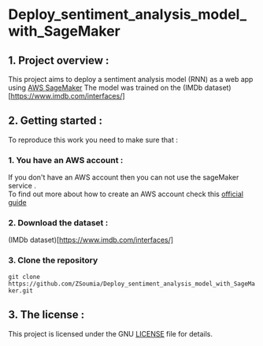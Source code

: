 # Deploy_sentiment_analysis_model_with_SageMaker
## 1. Project overview :
This project aims to deploy a sentiment analysis model (RNN) as a web app using [AWS SageMaker](https://aws.amazon.com/fr/sagemaker/)
The model was trained on the (IMDb dataset)[https://www.imdb.com/interfaces/]

## 2. Getting started : 
To reproduce this work you need to make sure that : 
### 1. You have an AWS account : 
If you don't have an AWS account then you can not use the sageMaker service . <br>
To find out more about how to create an AWS account check this [official guide](https://aws.amazon.com/premiumsupport/knowledge-center/create-and-activate-aws-account/?nc1=h_ls)

### 2. Download the dataset : 

(IMDb dataset)[https://www.imdb.com/interfaces/]

### 3. Clone the repository 
``
git clone https://github.com/ZSoumia/Deploy_sentiment_analysis_model_with_SageMaker.git
``

## 3. The license : 
This project is licensed under the GNU [LICENSE](https://github.com/ZSoumia/Deploy_sentiment_analysis_model_with_SageMaker/blob/master/LICENSE) file for details.
